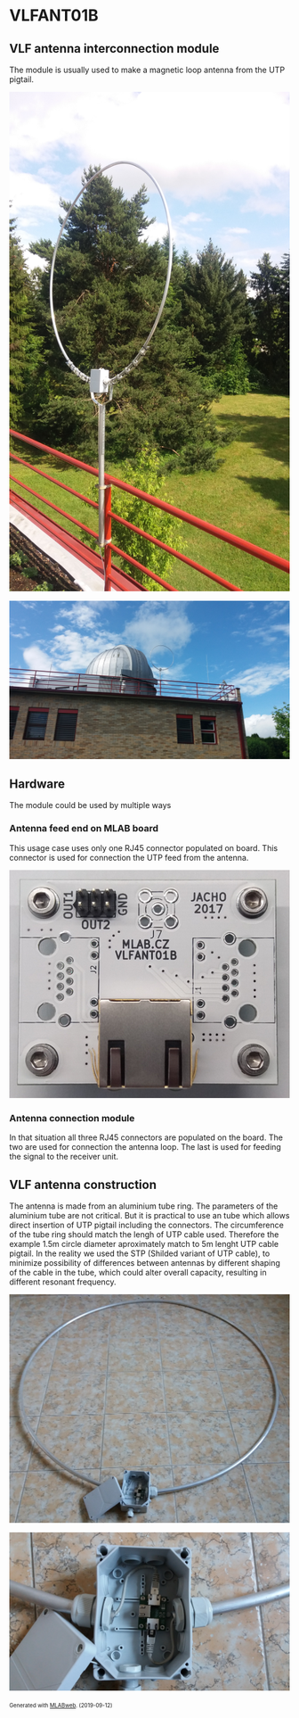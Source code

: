 <!--- Name:VLFANT01B: --->
# VLFANT01B
<!--- LongName --->
## VLF antenna interconnection module
<!--- ELongName --->

<!--- Lead --->

<!--- ELead --->

The module is usually used to make a magnetic loop antenna from the UTP pigtail.

![VLFANT01B](doc/img/VLF_antenna.jpg)

![VLF antenna mounted on Valasske Mezirici observatory](doc/img/VLF_antenna_valmez.jpg)

<!--- Description --->
<!--- EDescription --->
<!--- Content --->

## Hardware

The module could be used by multiple ways

### Antenna feed end on MLAB board

This usage case uses only one RJ45 connector populated on board. This connector is used for connection the UTP feed from the antenna.

![VLFANT01B](doc/img/VLFANT01B_top_big.jpg)

### Antenna connection module

In that situation all three RJ45 connectors are populated on the board. The two are used for connection the antenna loop. The last is used for feeding the signal to the receiver unit.


## VLF antenna construction

The antenna is made from an aluminium tube ring. The parameters of the aluminium tube are not critical. But it is practical to use an tube which allows direct insertion of UTP pigtail including the connectors.
The circumference of the tube ring should match the lengh of UTP cable used. Therefore the example 1.5m circle diameter aproximately match to 5m lenght UTP cable pigtail. In the reality we used the STP (Shilded variant of UTP cable), to minimize possibility of differences between antennas by different shaping of the cable in the tube, which could alter overall capacity, resulting in different resonant frequency. 

![VLFANT01B](doc/img/Antenna_construction/antenna_premounted.jpg)

![VLFANT01B](doc/img/Antenna_construction/VLFANT01B_installed.jpg)


<!--- EContent --->
<sub><sup> Generated with [MLABweb](https://github.com/MLAB-project/MLABweb). (2019-09-12)</sup></sub>
